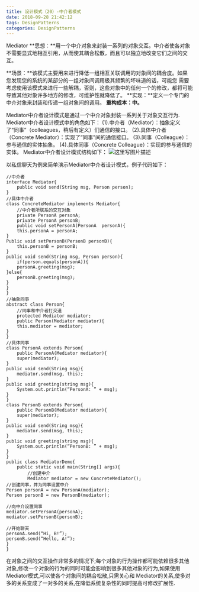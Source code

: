 ```yaml
---
title: 设计模式（20）-中介者模式
date: 2018-09-28 21:42:12
tags: DesignPatterns
categories: DesignPatterns
---
```


Mediator
**思想：**用一个中介对象来封装一系列的对象交互。中介者使各对象不需要显式地相互引用，从而使其耦合松散，而且可以独立地改变它们之间的交互。
<!-- more -->
**场景：**该模式主要用来进行降低一组相互关联调用的对象间的耦合度。如果您发现您的系统的某部分的一组对象间调用极其频繁的坏味道的话，可能您 需要考虑使用该模式来进行一些解耦，否则，这些对象中的任何一个的修改，都将可能导致其他对象许多地方的修改，可维护性就降低了。
**实现：**定义一个专门的中介对象来封装和传递一组对象间的调用。
**重构成本：中。**

Mediator中介者设计模式是通过一个中介对象封装一系列关于对象交互行为.
Mediator中介者设计模式中的角色如下：
(1).中介者（Mediator）：抽象定义了“同事”（colleagues，稍后有定义）们通信的接口。
(2).具体中介者（Concrete Mediator）：实现了“同事”间的通信接口。
(3).同事（Colleague）：参与通信的实体抽象。
(4).具体同事（Concrete Colleague）：实现的参与通信的实体。
Mediator中介者设计模式结构如下：
![这里写图片描述](20161027202246524.png)

以私信聊天为例来简单演示Mediator中介者设计模式，例子代码如下：


```
//中介者
interface Mediator{
	public void send(String msg, Person person);
}
//具体中介者
class ConcreteMediator implements Mediator{
	//中介者所联系的交互对象
	private PersonA personA;
	private PersonA personB;
	public void setPersonA(PersonA  personA){
	this.personA = personA;
}
Public void setPersonB(PersonB personB){
	this.personB = personB;
}
public void send(String msg, Person person){
	if(person.equals(personA)){
	personA.greeting(msg);
}else{
	personB.greeting(msg);
}
}
}
//抽象同事
abstract class Person{
	//同事和中介者打交道
	protected Mediator mediator;
	public Person(Mediator mediator){
	this.mediator = mediator;
}
}
//具体同事
class PersonA extends Person{
	public PersonA(Mediator mediator){
	super(mediator);
}
public void send(String msg){
	mediator.send(msg, this);
}
public void greeting(string msg){
	System.out.println(“PersonA: ” + msg);
}
}
class PersonB extends Person{
	public PersonB(Mediator mediator){
	super(mediator);
}
public void send(String msg){
	mediator.send(msg, this);
}
public void greeting(string msg){
	System.out.println(“PersonB: ” + msg);
}
}
public class MediatorDemo{
	public static void main(String[] args){
		//创建中介
		Mediator mediator = new ConcreteMediator();
//创建同事，并为同事设置中介
Person personA = new PersonA(mediator);
Person personB = new PersonB(mediator);

//向中介设置同事
mediator.setPersonA(personA);
mediator.setPersonB(personB);

//开始聊天
personA.send(“Hi, B!”);
personB.send(“Hello, A!”);
}
}
```
在对象之间的交互操作非常多的情况下;每个对象的行为操作都可能依赖很多其他对象,修改一个对象的行为的同时可能会影响到很多其他对象的行为,如果使用Mediator模式,可以使各个对象间的耦合松散,只需关心和 Mediator的关系,使多对多的关系变成了一对多的关系,在降低系统复杂性的同时提高可修改扩展性.
